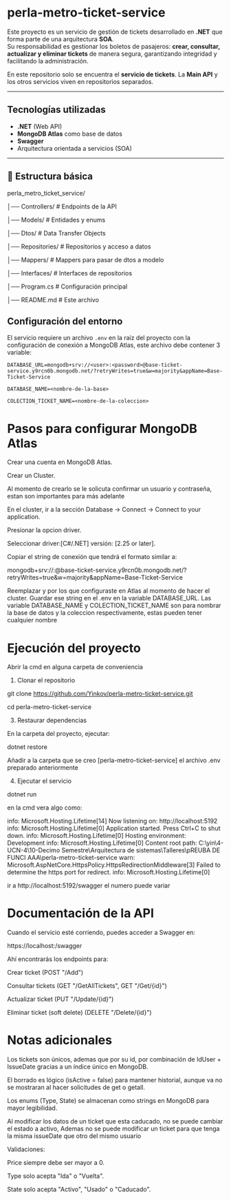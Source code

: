 ﻿# perla-metro-ticket-service
Este proyecto es un servicio de gestión de tickets desarrollado en **.NET**  que forma parte de una arquitectura **SOA**.  
Su responsabilidad es gestionar los boletos de pasajeros: **crear, consultar, actualizar y eliminar tickets** de manera segura, garantizando integridad y facilitando la administración.  

En este repositorio solo se encuentra el **servicio de tickets**. La **Main API** y los otros servicios viven en repositorios separados.

---

## Tecnologías utilizadas
- **.NET** (Web API)
- **MongoDB Atlas** como base de datos
- **Swagger** 
- Arquitectura orientada a servicios (SOA)

---

## 📂 Estructura básica
perla_metro_ticket_service/

│── Controllers/ # Endpoints de la API

│── Models/ # Entidades y enums

│── Dtos/ # Data Transfer Objects

│── Repositories/ # Repositorios y acceso a datos

│── Mappers/ # Mappers para pasar de dtos a modelo

│── Interfaces/ # Interfaces de repositorios

│── Program.cs # Configuración principal

│── README.md # Este archivo

## Configuración del entorno

El servicio requiere un archivo `.env` en la raíz del proyecto con la configuración de conexión a MongoDB Atlas, este archivo debe contener 3 variable:

`DATABASE_URL=mongodb+srv://<user>:<password>@base-ticket-service.y9rcn0b.mongodb.net/?retryWrites=true&w=majority&appName=Base-Ticket-Service`

`DATABASE_NAME=<nombre-de-la-base>`

`COLECTION_TICKET_NAME=<nombre-de-la-coleccion>`

# Pasos para configurar MongoDB Atlas

Crear una cuenta en MongoDB Atlas.

Crear un Cluster.

  Al momento de crearlo se le solicuta confirmar un usuario y contraseña, estan son importantes para más adelante

En el cluster, ir a la sección Database → Connect → Connect to your application.

  Presionar la opcion driver.

Seleccionar driver:[C#/.NET] versión: [2.25 or later].

Copiar el string de conexión que tendrá el formato similar a:

mongodb+srv://<user>:<password>@base-ticket-service.y9rcn0b.mongodb.net/?retryWrites=true&w=majority&appName=Base-Ticket-Service

Reemplazar <user> y <password> por los que configuraste en Atlas al momento de hacer el cluster.
Guardar ese string en el .env en la variable DATABASE_URL.
Las variable DATABASE_NAME y COLECTION_TICKET_NAME son para nombrar la base de datos y la coleccion respectivamente, estas pueden tener cualquier nombre


# Ejecución del proyecto
Abrir la cmd en alguna carpeta de conveniencia

1. Clonar el repositorio
   
git clone https://github.com/Yinkov/perla-metro-ticket-service.git

cd perla-metro-ticket-service

3. Restaurar dependencias

En la carpeta del proyecto, ejecutar:

dotnet restore

Añadir a la carpeta que se creo [perla-metro-ticket-service] el archivo .env preparado anteriormente

4. Ejecutar el servicio

dotnet run

en la cmd vera algo como:

info: Microsoft.Hosting.Lifetime[14]
      Now listening on: http://localhost:5192
info: Microsoft.Hosting.Lifetime[0]
      Application started. Press Ctrl+C to shut down.
info: Microsoft.Hosting.Lifetime[0]
      Hosting environment: Development
info: Microsoft.Hosting.Lifetime[0]
      Content root path: C:\yin\4-UCN-4\10-Decimo Semestre\Arquitectura de sistemas\Talleres\pREUBA DE FUNCI AAA\perla-metro-ticket-service
warn: Microsoft.AspNetCore.HttpsPolicy.HttpsRedirectionMiddleware[3]
      Failed to determine the https port for redirect.
info: Microsoft.Hosting.Lifetime[0]

ir a http://localhost:5192/swagger
el numero puede variar



#  Documentación de la API

Cuando el servicio esté corriendo, puedes acceder a Swagger en:

 https://localhost:<numero>/swagger

Ahí encontrarás los endpoints para:

Crear ticket (POST "/Add")

Consultar tickets (GET "/GetAllTickets", GET "/Get/{id}")

Actualizar ticket (PUT "/Update/{id}")

Eliminar ticket (soft delete) (DELETE "/Delete/{id}")

# Notas adicionales

Los tickets son únicos, ademas que por su id, por combinación de IdUser + IssueDate gracias a un índice único en MongoDB.

El borrado es lógico (isActive = false) para mantener historial, aunque va no se mostraran al hacer solicitudes de get o getall.

Los enums (Type, State) se almacenan como strings en MongoDB para mayor legibilidad.

Al modificar los datos de un ticket que esta caducado, no se puede cambiar el estado a activo, Ademas no se puede modificar un ticket para que tenga la misma issueDate que otro del mismo usuario

Validaciones:

Price siempre debe ser mayor a 0.

Type solo acepta "Ida" o "Vuelta".

State solo acepta "Activo", "Usado" o "Caducado".






